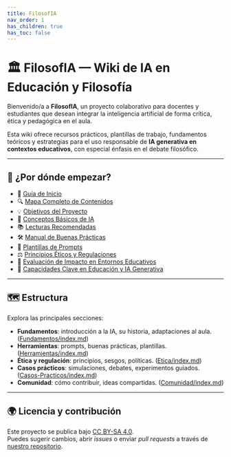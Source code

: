 ```yaml
---
title: FilosofIA
nav_order: 1
has_children: true
has_toc: false
---
```


# 🏛️ FilosofIA — Wiki de IA en Educación y Filosofía

Bienvenido/a a **FilosofIA**, un proyecto colaborativo para docentes y estudiantes que desean integrar la inteligencia artificial de forma crítica, ética y pedagógica en el aula.

Esta wiki ofrece recursos prácticos, plantillas de trabajo, fundamentos teóricos y estrategias para el uso responsable de **IA generativa en contextos educativos**, con especial énfasis en el debate filosófico.

---

## 🧭 ¿Por dónde empezar?

- 📘 [Guía de Inicio](Guia-de-Inicio.md)
- 🔍 [Mapa Completo de Contenidos](Mapa-Completo-de-Contenidos.md)
- 💡 [Objetivos del Proyecto](Objetivos-del-Proyecto.md)
- 🤖 [Conceptos Básicos de IA](Fundamentos/Conceptos-basicos-IA.md)
- 📚 [Lecturas Recomendadas](Biblioteca/Lecturas-Recomendadas.md)
- 🛠️ [Manual de Buenas Prácticas](Herramientas/Manual-de-Buenas-Practicas.md)
- 🧩 [Plantillas de Prompts](Herramientas/Plantillas-de-Prompts.md)
- ⚖️ [Principios Éticos y Regulaciones](Etica/Principios-Eticos-y-Regulaciones.md)
- 🧮 [Evaluación de Impacto en Entornos Educativos](Etica/Evaluacion-de-Impacto.md)
- 🎯 [Capacidades Clave en Educación y IA Generativa](Etica/Capacidades-Clave-Educacion-IA.md)

---

## 🗺️ Estructura

Explora las principales secciones:

- **Fundamentos**: introducción a la IA, su historia, adaptaciones al aula. ([Fundamentos/index.md](Fundamentos/index.md))
- **Herramientas**: prompts, buenas prácticas, plantillas. ([Herramientas/index.md](Herramientas/index.md))
- **Ética y regulación**: principios, sesgos, políticas. ([Etica/index.md](Etica/index.md))
- **Casos prácticos**: simulaciones, debates, experimentos guiados. ([Casos-Practicos/index.md](Casos-Practicos/index.md))
- **Comunidad**: cómo contribuir, ideas compartidas. ([Comunidad/index.md](Comunidad/index.md))

---

## 🌍 Licencia y contribución

Este proyecto se publica bajo [CC BY-SA 4.0](https://creativecommons.org/licenses/by-sa/4.0/).  
Puedes sugerir cambios, abrir *issues* o enviar *pull requests* a través de [nuestro repositorio](https://github.com/a-lfre-do/Filosof-IA).
